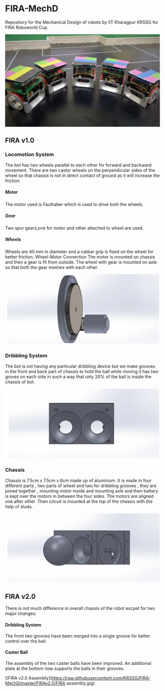 # FIRA-MechD
Repository for the Mechanical Design of robots by IIT Kharagpur KRSSG for FIRA Roboworld Cup.

![FIRA Robot Developed by KRSSG](https://raw.githubusercontent.com/KRSSG/FIRA-MechD/master/FIRA.jpg)

## FIRA v1.0

### Locomotion System
The bot has two wheels parallel to each other for forward and backward movement. There are two castor wheels on the perpendicular sides of the wheel so that chassis is not in direct contact of ground as it will increase the friction.
##### Motor
The motor used is Faulhaber which is used to drive both the wheels.
##### Gear
Two spur gears,one for motor and other attached to wheel are used.
##### Wheels
Wheels are 40 mm in diameter and a rubber grip is fixed on the wheel for better friction.
Wheel-Motor Connection
The motor is mounted on chassis and then a gear is fit from outside. The wheel with gear is mounted on axle so that both the gear meshes with each other.

![Wheel-Gear Assembly](https://raw.githubusercontent.com/KRSSG/FIRA-MechD/master/FIRAv1.0/wheel.png)

### Dribbling System

The bot is not having any particular dribbling device but we make grooves in the front and back part of chassis to hold the ball while moving.it has  two groves on each side in such a way that only 20% of the ball is inside the chassis of bot.

![Dribbler](https://raw.githubusercontent.com/KRSSG/FIRA-MechD/master/FIRAv1.0/dribbler.png)

### Chassis
Chassis is 7.5cm x 7.5cm x 6cm made up of aluminium .It is made in four different parts , two parts of wheel and two for dribbling grooves , they are joined together , mounting motor inside and mounting axle and then battery is kept over the motors in between the four sides. The motors are aligned one after other .Then circuit is mounted at the top of the chassis with the help of studs.

![Chassis](https://raw.githubusercontent.com/KRSSG/FIRA-MechD/master/FIRAv1.0/chassis.png)

## FIRA v2.0

There is not much difference in overall chassis of the robot excpet for two major changes:

#### Dribbling System
The front two grooves have been merged into a single groove for better control over the ball.

#### Caster Ball
The assembly of the two caster balls have been improved. An additional plate at the bottom now supports the balls in their grooves.

![FIRA v2.0 Assembly](https://raw.githubusercontent.com/KRSSG/FIRA-MechD/master/FIRAv2.0/FIRA assembly.jpg)
